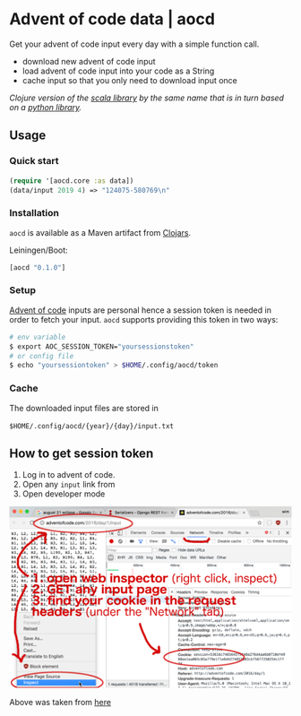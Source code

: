 # Advent of code data | aocd

Get your advent of code input every day with a simple function call.

- download new advent of code input
- load advent of code input into your code as a String
- cache input so that you only need to download input once

_Clojure version of the [scala library](https://github.com/bbstilson/advent-of-code-data) by the same name_
_that is in turn based on a [python library](https://github.com/wimglenn/advent-of-code-data)._

## Usage

### Quick start

```clojure
(require '[aocd.core :as data])
(data/input 2019 4) => "124075-580769\n"
```

### Installation

`aocd` is available as a Maven artifact from [Clojars](https://clojars.org/aocd).

Leiningen/Boot:

```clojure
[aocd "0.1.0"]
```

### Setup

[Advent of code](https://adventofcode.com/) inputs are personal hence a session
token is needed in order to fetch your input. `aocd` supports providing this token
in two ways:

```bash
# env variable
$ export AOC_SESSION_TOKEN="yoursessionstoken"
# or config file
$ echo "yoursessiontoken" > $HOME/.config/aocd/token
```

### Cache

The downloaded input files are stored in

`$HOME/.config/aocd/{year}/{day}/input.txt`


## How to get session token

1) Log in to advent of code.
2) Open any `input` link from
3) Open developer mode

![Session cookie from browser](session_token.png)

Above was taken from [here](https://github.com/wimglenn/advent-of-code-wim/issues/1)
